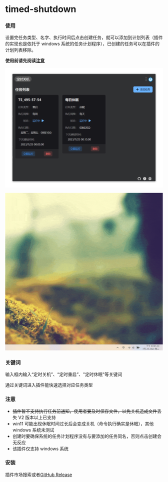 # timed-shutdown

### 使用

设置完任务类型、名字、执行时间后点击创建任务，就可以添加到计划列表（插件的实现也是依托于 windows 系统的任务计划程序），已创建的任务可以在插件的计划列表移除。

**使用前请先阅读[注意](#notic)**

![1690204818336](./images/1690204818336.png)

![通知效果](./images/1690295561656.gif)

### 关键词

输入框内输入“定时关机”、“定时重启”、"定时休眠"等关键词

通过关键词进入插件能快速选择对应任务类型

### 注意

<span id='notic'></span>

- ~~插件暂不支持执行任务前通知，使用者要及时保存文件，以免关机造成文件丢失~~ V2 版本以上已支持
- win11 可能出现休眠时间过长后会变成关机（命令执行确实是休眠），其他 windows 系统未测试
- 创建时要确保系统的任务计划程序没有与要添加的任务同名，否则点击创建会无反应
- 该插件仅支持 windows 系统

### 安装

插件市场搜索或者[GitHub Release](https://github.com/xyeluo/timed-shutdown/releases)
